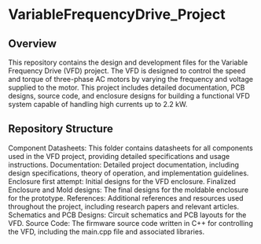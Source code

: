 # VariableFrequencyDrive_Project
## Overview
This repository contains the design and development files for the Variable Frequency Drive (VFD) project. The VFD is designed to control the speed and torque of three-phase AC motors by varying the frequency and voltage supplied to the motor. This project includes detailed documentation, PCB designs, source code, and enclosure designs for building a functional VFD system capable of handling high currents up to 2.2 kW.

## Repository Structure
Component Datasheets: This folder contains datasheets for all components used in the VFD project, providing detailed specifications and usage instructions.
Documentation: Detailed project documentation, including design specifications, theory of operation, and implementation guidelines.
Enclosure first attempt: Initial designs for the VFD enclosure.
Finalized Enclosure and Mold designs: The final designs for the moldable enclosure for the prototype.
References: Additional references and resources used throughout the project, including research papers and relevant articles.
Schematics and PCB Designs: Circuit schematics and PCB layouts for the VFD.
Source Code: The firmware source code written in C++ for controlling the VFD, including the main.cpp file and associated libraries.
